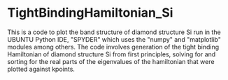 # TightBindingHamiltonian_Si
This is a code to plot the band structure of diamond structure Si run in the
UBUNTU Python IDE, "SPYDER" which uses the "numpy" and "matplotlib" modules 
among others.
The code involves generation of the tight binding Hamiltonian of diamond 
structure Si from first principles, solving for and sorting for the real 
parts of the eigenvalues of the hamiltonian that were plotted against kpoints.
